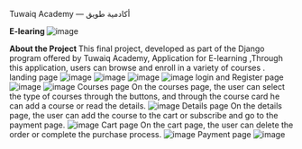 Tuwaiq Academy — أكادمية طويق

<b> E-learing </b>
![image](https://github.com/Manarahmed99/E-learning/assets/62827972/f498918b-ea94-48b7-a58f-8aef2a429534)

<b> About the Project  </b>
This final project, developed as part of the Django program offered by Tuwaiq Academy, Application for E-learning ,Through this application, users can browse and enroll in a variety of courses .
<br>
landing page 
![image](https://github.com/Manarahmed99/E-learning/assets/62827972/92239d7a-bf38-4fe7-9c20-e26e923c392e)
![image](https://github.com/Manarahmed99/E-learning/assets/62827972/4d83264d-3740-4b8f-b743-ed8d8dc68eab)
![image](https://github.com/Manarahmed99/E-learning/assets/62827972/5f47477b-e92a-43c6-828f-fcc60f014531)
![image](https://github.com/Manarahmed99/E-learning/assets/62827972/0a9ec4e1-560e-4d3f-8d01-2798b6ae7343)
login and Register page
![image](https://github.com/Manarahmed99/E-learning/assets/62827972/8e6d4765-12a8-4b96-8ae4-d950d5be8bc0)
![image](https://github.com/Manarahmed99/E-learning/assets/62827972/619c37d7-28d1-4f0e-b321-0ebf1d10ddc2)
Courses page
On the courses page, the user can select the type of courses through the buttons, and through the course card he can add a course or read the details.
![image](https://github.com/Manarahmed99/E-learning/assets/62827972/2894d2de-353b-4595-9731-42ef1dabf50c)
Details page
On the details page, the user can add the course to the cart or subscribe and go to the payment page.
![image](https://github.com/Manarahmed99/E-learning/assets/62827972/5233a985-d0bd-445b-8495-a655ab4ec7b9)
Cart page
On the cart page, the user can delete the order or complete the purchase process.
![image](https://github.com/Manarahmed99/E-learning/assets/62827972/c12b12e7-d18a-46eb-bb8c-e99b7963931f)
Payment page
![image](https://github.com/Manarahmed99/E-learning/assets/62827972/ea3010aa-ae9f-454a-a630-7ab1c2322ffb) 








